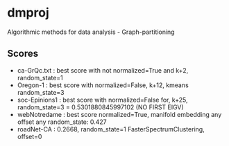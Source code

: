 # dmproj
Algorithmic methods for data analysis - Graph-partitioning

## Scores
 - ca-GrQc.txt : best score with not normalized=True and k+2, random_state=1
 - Oregon-1 : best score with normalized=False, k+12, kmeans random_state=3
 - soc-Epinions1 : best score with normalized=False for, k+25, random_state=3 = 0.5301880845997102 (NO FIRST EIGV)
 - webNotredame : best score normalized=True, manifold embedding any offset any random_state: 0.427
 - roadNet-CA : 0.2668, random_state=1 FasterSpectrumClustering, offset=0
